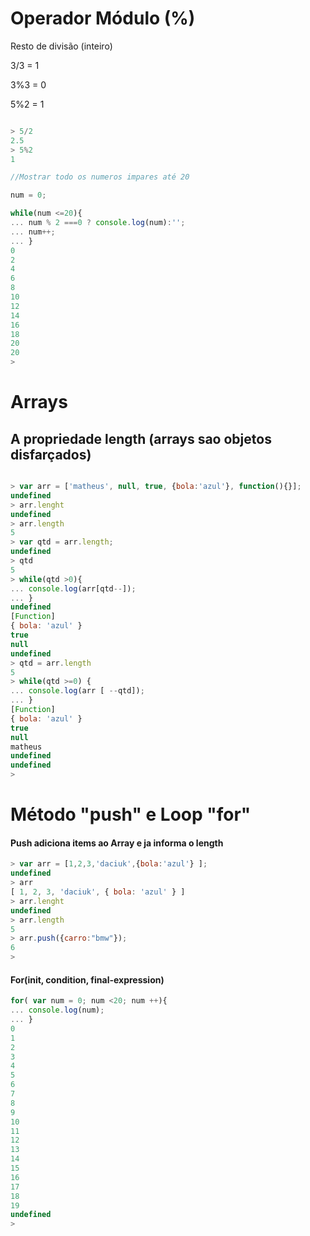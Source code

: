 # Operador Módulo  (%)
Resto de divisão (inteiro)

3/3 = 1

3%3 = 0

5%2 = 1

```js

> 5/2
2.5
> 5%2
1

//Mostrar todo os numeros impares até 20

num = 0;

while(num <=20){
... num % 2 ===0 ? console.log(num):'';
... num++;
... }
0
2
4
6
8
10
12
14
16
18
20
20
>
```

# Arrays
  ## A propriedade length (arrays sao objetos disfarçados)


```js

> var arr = ['matheus', null, true, {bola:'azul'}, function(){}];
undefined
> arr.lenght
undefined
> arr.length
5
> var qtd = arr.length;
undefined
> qtd
5
> while(qtd >0){
... console.log(arr[qtd--]);
... }
undefined
[Function]
{ bola: 'azul' }
true
null
undefined
> qtd = arr.length
5
> while(qtd >=0) {
... console.log(arr [ --qtd]);
... }
[Function]
{ bola: 'azul' }
true
null
matheus
undefined
undefined
>
```

# Método "push"  e Loop "for"

#### Push adiciona items ao Array e ja informa o length

 ```js
 > var arr = [1,2,3,'daciuk',{bola:'azul'} ];
undefined
> arr
[ 1, 2, 3, 'daciuk', { bola: 'azul' } ]
> arr.lenght
undefined
> arr.length
5
> arr.push({carro:"bmw"});
6
>

```

#### For(init, condition, final-expression)

```js
for( var num = 0; num <20; num ++){
... console.log(num);
... }
0
1
2
3
4
5
6
7
8
9
10
11
12
13
14
15
16
17
18
19
undefined
>
```
